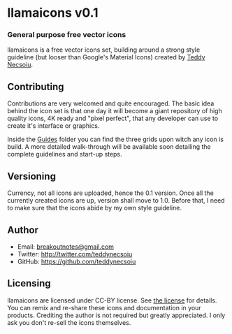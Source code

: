 # llamaicons v0.1
### General purpose free vector icons

llamaicons is a free vector icons set, building around a strong style guideline (but looser than Google's Material Icons) created by [Teddy Necsoiu](https://twitter.com/teddynecsoiu).


## Contributing

Contributions are very welcomed and quite encouraged. The basic idea behind the icon set is that one day it will become a giant repository of high quality icons, 4K ready and "pixel perfect", that any developer can use to create it's interface or graphics.

Inside the [Guides](https://github.com/teddynecsoiu/llamaicons/tree/master/guides) folder you can find the three grids upon witch any icon is build. A more detailed walk-through will be available soon detailing the complete guidelines and start-up steps. 

## Versioning

Currency, not all icons are uploaded, hence the 0.1 version. Once all the currently created icons are up, version shall move to 1.0.  Before that, I need to make sure that the icons abide by my own style guideline. 

## Author
- Email: breakoutnotes@gmail.com
- Twitter: http://twitter.com/teddynecsoiu
- GitHub: https://github.com/teddynecsoiu

## Licensing
llamaicons are licensed  under CC-BY license. See [the license](http://creativecommons.org/licenses/by/4.0/) for details. You can remix and re-share these icons and documentation in your products. Crediting the author is not required but greatly appreciated. I only ask you don't re-sell the icons themselves.


